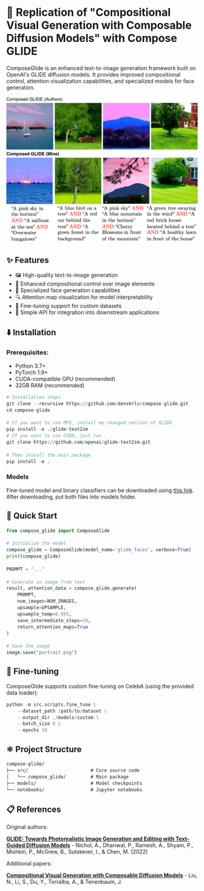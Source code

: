 # 🎨 Replication of "Compositional Visual Generation with Composable Diffusion Models" with Compose GLIDE

ComposeGlide is an enhanced text-to-image generation framework built on OpenAI's GLIDE diffusion models. It provides improved compositional control, attention visualization capabilities, and specialized models for face generation.

![ComposeGlide Example](./images/thumbnail.png)

## ✨ Features

- 🖼️ High-quality text-to-image generation
- 🧩 Enhanced compositional control over image elements
- 👤 Specialized face generation capabilities
- 🔍 Attention map visualization for model interpretability
- 🔄 Fine-tuning support for custom datasets
- 🚀 Simple API for integration into downstream applications

## ⬇️ Installation

### Prerequisites:

- Python 3.7+
- PyTorch 1.9+
- CUDA-compatible GPU (recommended)
- 32GB RAM (recommended)

```python
# Installation steps
git clone --recursive https://github.com/denskrlv/compose-glide.git
cd compose-glide

# If you want to use MPS, install my changed version of GLIDE
pip install -e ./glide-text2im
# If you want to use CUDA, just run
git clone https://github.com/openai/glide-text2im.git

# Then install the main package
pip install -e .
```

### Models

Fine-tuned model and binary classifiers can be downloaded using [this link](https://drive.google.com/drive/folders/1r0Zre539MPNyhWIQy5F9UXaNIOX06VXE?usp=sharing). After downloading, put both files into models folder.

## 🚀 Quick Start

```python
from compose_glide import ComposeGlide

# Initialize the model
compose_glide = ComposeGlide(model_name='glide_faces', verbose=True)
print(compose_glide)

PROMPT = "..."

# Generate an image from text
result, attention_data = compose_glide.generate(
    PROMPT, 
    num_images=NUM_IMAGES, 
    upsample=UPSAMPLE, 
    upsample_temp=0.995,
    save_intermediate_steps=10,
    return_attention_maps=True
)

# Save the image
image.save("portrait.png")
```

## 🦾 Fine-tuning

ComposeGlide supports custom fine-tuning on CelebA (using the provided data loader):

```python
python -m src.scripts.fine_tune \
    --dataset_path /path/to/dataset \
    --output_dir ./models/custom \
    --batch_size 8 \
    --epochs 10
```

## ⚛️ Project Structure

```markdown
compose-glide/
├── src/                       # Core source code
│   └── compose_glide/         # Main package
├── models/                    # Model checkpoints
└── notebooks/                 # Jupyter notebooks
```

## 📋 References

Original authors:

**[GLIDE: Towards Photorealistic Image Generation and Editing with Text-Guided Diffusion Models](https://arxiv.org/abs/2112.10741)** - Nichol, A., Dhariwal, P., Ramesh, A., Shyam, P., Mishkin, P., McGrew, B., Sutskever, I., & Chen, M. (2022)

Additional papers:

**[Compositional Visual Generation with Composable Diffusion Models](https://arxiv.org/abs/2206.01714)** - Liu, N., Li, S., Du, Y., Torralba, A., & Tenenbaum, J.
